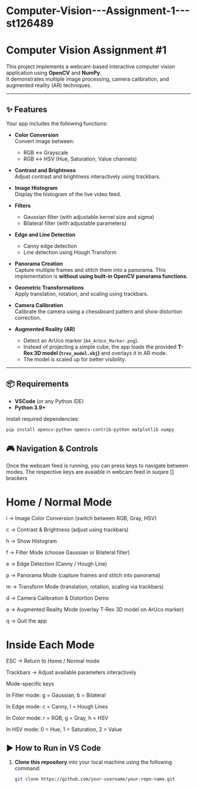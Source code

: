 # Computer-Vision---Assignment-1---st126489

# Computer Vision Assignment #1

This project implements a webcam-based interactive computer vision application using **OpenCV** and **NumPy**.  
It demonstrates multiple image processing, camera calibration, and augmented reality (AR) techniques.

---

## ✨ Features

Your app includes the following functions:

- **Color Conversion**  
  Convert image between:
  - RGB ↔ Grayscale  
  - RGB ↔ HSV (Hue, Saturation, Value channels)

- **Contrast and Brightness**  
  Adjust contrast and brightness interactively using trackbars.

- **Image Histogram**  
  Display the histogram of the live video feed.

- **Filters**  
  - Gaussian filter (with adjustable kernel size and sigma)  
  - Bilateral filter (with adjustable parameters)

- **Edge and Line Detection**  
  - Canny edge detection  
  - Line detection using Hough Transform

- **Panorama Creation**  
  Capture multiple frames and stitch them into a panorama. This implementation is **without using built-in OpenCV panorama functions**.

- **Geometric Transformations**  
  Apply translation, rotation, and scaling using trackbars.

- **Camera Calibration**  
  Calibrate the camera using a chessboard pattern and show distortion correction.

- **Augmented Reality (AR)**  
  - Detect an ArUco marker (`A4_ArUco_Marker.png`).  
  - Instead of projecting a simple cube, the app loads the provided **T-Rex 3D model (`trex_model.obj`)** and overlays it in AR mode.  
  - The model is scaled up for better visibility.

---

## 📦 Requirements

- **VSCode** (or any Python IDE)  
- **Python 3.9+**

Install required dependencies:

```bash
pip install opencv-python opencv-contrib-python matplotlib numpy

```
## 🎮 Navigation & Controls

Once the webcam feed is running, you can press keys to navigate between modes.
The respective keys are avaiable in webcam feed in suqare [] brackers

# Home / Normal Mode

i → Image Color Conversion (switch between RGB, Gray, HSV)

c → Contrast & Brightness (adjust using trackbars)

h → Show Histogram

f → Filter Mode (choose Gaussian or Bilateral filter)

e → Edge Detection (Canny / Hough Line)

p → Panorama Mode (capture frames and stitch into panorama)

m → Transform Mode (translation, rotation, scaling via trackbars)

d → Camera Calibration & Distortion Demo

a → Augmented Reality Mode (overlay T-Rex 3D model on ArUco marker)

q → Quit the app

# Inside Each Mode

ESC → Return to Home / Normal mode

Trackbars → Adjust available parameters interactively

Mode-specific keys

In Filter mode: g = Gaussian, b = Bilateral

In Edge mode: c = Canny, l = Hough Lines

In Color mode: r = RGB, g = Gray, h = HSV

In HSV mode: 0 = Hue, 1 = Saturation, 2 = Value

## ▶️ How to Run in VS Code

1. **Clone this repository** into your local machine using the following command:

   ```bash
   git clone https://github.com/your-username/your-repo-name.git

